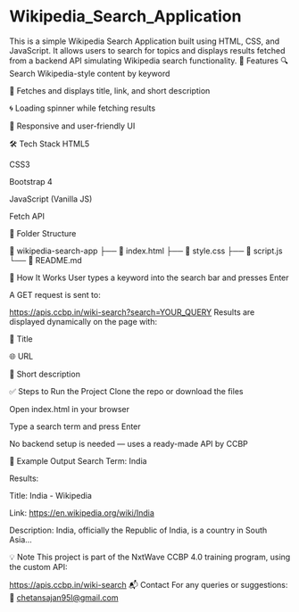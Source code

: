 # Wikipedia_Search_Application
This is a simple Wikipedia Search Application built using HTML, CSS, and JavaScript. It allows users to search for topics and displays results fetched from a backend API simulating Wikipedia search functionality.
🚀 Features
🔍 Search Wikipedia-style content by keyword

📄 Fetches and displays title, link, and short description

🌀 Loading spinner while fetching results

📱 Responsive and user-friendly UI

🛠️ Tech Stack
HTML5

CSS3

Bootstrap 4

JavaScript (Vanilla JS)

Fetch API

📂 Folder Structure

📁 wikipedia-search-app
├── 📄 index.html
├── 📄 style.css
├── 📄 script.js
└── 📄 README.md


🧪 How It Works
User types a keyword into the search bar and presses Enter

A GET request is sent to:


https://apis.ccbp.in/wiki-search?search=YOUR_QUERY
Results are displayed dynamically on the page with:

🔗 Title

🌐 URL

📝 Short description

✅ Steps to Run the Project
Clone the repo or download the files

Open index.html in your browser

Type a search term and press Enter

No backend setup is needed — uses a ready-made API by CCBP

📸 Example Output
Search Term: India

Results:

Title: India - Wikipedia

Link: https://en.wikipedia.org/wiki/India

Description: India, officially the Republic of India, is a country in South Asia...

💡 Note
This project is part of the NxtWave CCBP 4.0 training program, using the custom API:

https://apis.ccbp.in/wiki-search
📬 Contact
For any queries or suggestions:
📧 chetansajan95l@gmail.com


